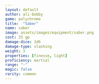 ```yaml
---
layout: default
author: ali-bobby
game: polychrome
title:  "Saber"
name: saber
image: assets/images/equipment/saber.png
cost: 25 gp
damage-dice: 1d6
damage-type: slashing
weight: 3
properties: [finesse, light]
proficiency: martial
range: "-"
magic: false
rarity: common
---
```

